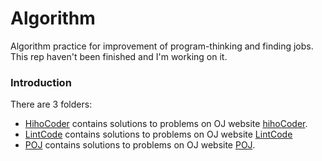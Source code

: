 # Algorithm

Algorithm practice for improvement of program-thinking and finding jobs. This rep haven't been finished and I'm working on it.

### Introduction

There are 3 folders:

* [HihoCoder](https://github.com/DavorWade/algorithm/tree/master/HihoCoder) contains solutions to problems on OJ website  [hihoCoder](http://hihocoder.com/).
* [LintCode](https://github.com/DavorWade/algorithm/tree/master/LintCode) contains solutions to problems on OJ website [LintCode](http://www.lintcode.com/en/problem/)
* [POJ](https://github.com/DavorWade/algorithm/tree/master/POJ) contains solutions to problems on OJ website [POJ](http://poj.org/problemlist).

